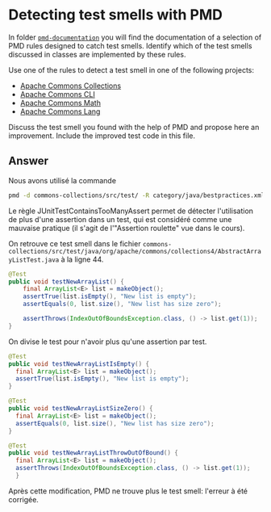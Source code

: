 # Detecting test smells with PMD

In folder [`pmd-documentation`](../pmd-documentation) you will find the documentation of a selection of PMD rules designed to catch test smells.
Identify which of the test smells discussed in classes are implemented by these rules.

Use one of the rules to detect a test smell in one of the following projects:

- [Apache Commons Collections](https://github.com/apache/commons-collections)
- [Apache Commons CLI](https://github.com/apache/commons-cli)
- [Apache Commons Math](https://github.com/apache/commons-math)
- [Apache Commons Lang](https://github.com/apache/commons-lang)

Discuss the test smell you found with the help of PMD and propose here an improvement.
Include the improved test code in this file.

## Answer

Nous avons utilisé la commande 
```bash
pmd -d commons-collections/src/test/ -R category/java/bestpractices.xml/JUnitTestContainsTooManyAsserts -f html > report.html
```
Le règle JUnitTestContainsTooManyAssert permet de détecter l'utilisation de plus d'une assertion dans un test, qui est considéré comme une mauvaise pratique (il s'agit de l'"Assertion roulette" vue dans le cours).

On retrouve ce test smell dans le fichier `commons-collections/src/test/java/org/apache/commons/collections4/AbstractArrayListTest.java` à la ligne 44.
```Java
@Test
public void testNewArrayList() {
    final ArrayList<E> list = makeObject();
    assertTrue(list.isEmpty(), "New list is empty");
    assertEquals(0, list.size(), "New list has size zero");

    assertThrows(IndexOutOfBoundsException.class, () -> list.get(1));
}
```
On divise le test pour n'avoir plus qu'une assertion par test.
```Java
@Test
public void testNewArrayListIsEmpty() {
  final ArrayList<E> list = makeObject();
  assertTrue(list.isEmpty(), "New list is empty");
}

@Test
public void testNewArrayListSizeZero() {
  final ArrayList<E> list = makeObject();
  assertEquals(0, list.size(), "New list has size zero");
}

@Test
public void testNewArrayListThrowOutOfBound() {
  final ArrayList<E> list = makeObject();
  assertThrows(IndexOutOfBoundsException.class, () -> list.get(1));
  }
```
Après cette modification, PMD ne trouve plus le test smell:  l'erreur à été corrigée.
